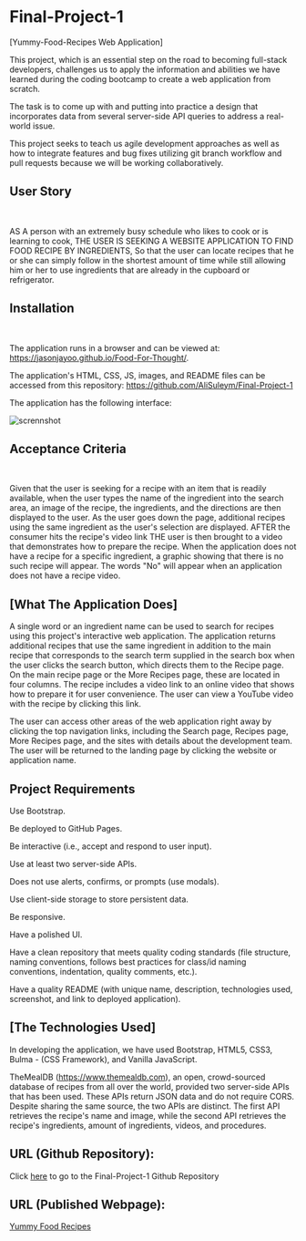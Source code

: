 # Final-Project-1
[Yummy-Food-Recipes Web Application]

This project, which is an essential step on the road to becoming full-stack developers, challenges us to apply the information and abilities we have learned during the coding bootcamp to create a web application from scratch.

The task is to come up with and putting into practice a design that incorporates data from several server-side API queries to address a real-world issue.

This project seeks to teach us agile development approaches as well as how to integrate features and bug fixes utilizing git branch workflow and pull requests because we will be working collaboratively.

## User Story
<br>

AS A person with an extremely busy schedule who likes to cook or is learning to cook, THE USER IS SEEKING A WEBSITE APPLICATION TO FIND FOOD RECIPE BY INGREDIENTS, So that the user can locate recipes that he or she can simply follow in the shortest amount of time while still allowing him or her to use ingredients that are already in the cupboard or refrigerator.

## Installation
<br>

The application runs in a browser and can be viewed at: https://jasonjayoo.github.io/Food-For-Thought/. 

The application's HTML, CSS, JS, images, and README files can be accessed from this repository: https://github.com/AliSuleym/Final-Project-1

The application has the following interface:

![scrennshot](https://user-images.githubusercontent.com/116298145/226726349-e6db8778-a518-42ec-8ee1-92ffefdf04ad.jpg)


## Acceptance Criteria
<br>

Given that the user is seeking for a recipe with an item that is readily available, when the user types the name of the ingredient into the search area, an image of the recipe, the ingredients, and the directions are then displayed to the user.
As the user goes down the page, additional recipes using the same ingredient as the user's selection are displayed.
AFTER the consumer hits the recipe's video link
THE user is then brought to a video that demonstrates how to prepare the recipe.
When the application does not have a recipe for a specific ingredient, a graphic showing that there is no such recipe will appear.
The words "No" will appear when an application does not have a recipe video.

## [What The Application Does]

A single word or an ingredient name can be used to search for recipes using this project's interactive web application. The application returns additional recipes that use the same ingredient in addition to the main recipe that corresponds to the search term supplied in the search box when the user clicks the search button, which directs them to the Recipe page. On the main recipe page or the More Recipes page, these are located in four columns.
The recipe includes a video link to an online video that shows how to prepare it for user convenience. The user can view a YouTube video with the recipe by clicking this link.

The user can access other areas of the web application right away by clicking the top navigation links, including the Search page, Recipes page, More Recipes page, and the sites with details about the development team. The user will be returned to the landing page by clicking the website or application name.

## Project Requirements

Use Bootstrap.

Be deployed to GitHub Pages.

Be interactive (i.e., accept and respond to user input).

Use at least two server-side APIs.

Does not use alerts, confirms, or prompts (use modals).

Use client-side storage to store persistent data.

Be responsive.

Have a polished UI.


Have a clean repository that meets quality coding standards (file structure, naming conventions, follows best practices for class/id naming conventions, indentation, quality comments, etc.).


Have a quality README (with unique name, description, technologies used, screenshot, and link to deployed application).

## [The Technologies Used]

In developing the application, we have used Bootstrap, HTML5, CSS3, Bulma - (CSS Framework), and Vanilla JavaScript.

TheMealDB (https://www.themealdb.com), an open, crowd-sourced database of recipes from all over the world, provided two server-side APIs that has been used. These APIs return JSON data and do not require CORS.
Despite sharing the same source, the two APIs are distinct. The first API retrieves the recipe's name and image, while the second API retrieves the recipe's ingredients, amount of ingredients, videos, and procedures.

## URL (Github Repository):

Click [here](https://github.com/AliSuleym/Final-Project-1) to go to the Final-Project-1 Github Repository

## URL (Published Webpage):

<a href="" target="_blank">Yummy Food Recipes</a>
